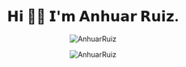 <h1 align="center">𝗛𝗶 👋😁 𝗜'𝗺 𝗔𝗻𝗵𝘂𝗮𝗿 𝗥𝘂𝗶𝘇.</h1>

</p>

<!-- <div> -->
<p align="center">
<img src="[https://imgur.com/a/Mfn7eLM](https://imgur.com/VOaJwS0)" alt="AnhuarRuiz" />
</p>

<p align="center">
<img src="https://github-readme-stats.vercel.app/api/top-langs?username=AnhuarRuiz&show_icons=true&theme=radical&locale=en&layout=compact" alt="AnhuarRuiz" />
</p>
